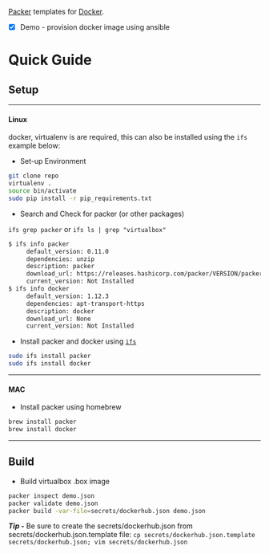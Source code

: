 [Packer](http://packer.io) templates for [Docker](https://www.docker.com/).

- [x] Demo - provision docker image using ansible


# Quick Guide
## Setup
---
#### Linux
docker, virtualenv is are required, this can also be installed using the `ifs` example below:

* Set-up Environment
```bash
git clone repo
virtualenv .
source bin/activate
sudo pip install -r pip_requirements.txt
```
* Search and Check for packer (or other packages)

`ifs grep packer`
 or
 `ifs ls | grep "virtualbox"`

 ```bash
$ ifs info packer
      default_version: 0.11.0
      dependencies: unzip
      description: packer
      download_url: https://releases.hashicorp.com/packer/VERSION/packer_VERSION_linux_amd64.zip
      current_version: Not Installed
$ ifs info docker
      default_version: 1.12.3
      dependencies: apt-transport-https
      description: docker
      download_url: None
      current_version: Not Installed

```
* Install packer and docker using [`ifs`](https://github.com/cbednarski/ifs-python)
```bash
sudo ifs install packer
sudo ifs install docker
```
---
#### MAC

* Install packer using homebrew
```bash
brew install packer
brew install docker
```
---

## Build
* Build virtualbox .box image
```bash
packer inspect demo.json
packer validate demo.json
packer build -var-file=secrets/dockerhub.json demo.json
```
***Tip -***
Be sure to create the secrets/dockerhub.json from secrets/dockerhub.json.template file: `cp secrets/dockerhub.json.template secrets/dockerhub.json; vim secrets/dockerhub.json`
